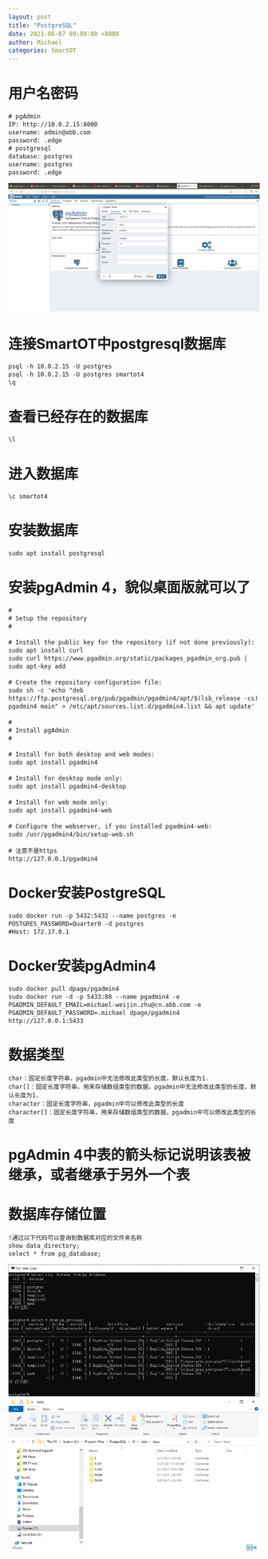 ```yaml
---
layout: post
title: "PostgreSQL"
date: 2021-06-07 09:09:00 +0800
author: Michael
categories: SmartOT
---
```


# 用户名密码
	# pgAdmin
	IP: http://10.0.2.15:8000
	username: admin@abb.com
	password: .edge
	# postgresql	
	database: postgres
	username: postgres
	password: .edge

![日志文件夹](/assets/smartot/dockerpgadmin.png) 

	
# 连接SmartOT中postgresql数据库 #
	psql -h 10.0.2.15 -U postgres
	psql -h 10.0.2.15 -U postgres smartot4
	\q

# 查看已经存在的数据库
	\l

# 进入数据库
	\c smartot4

# 安装数据库 
	sudo apt install postgresql

# 安装pgAdmin 4，貌似桌面版就可以了
	#
	# Setup the repository
	#
	
	# Install the public key for the repository (if not done previously):
	sudo apt install curl
	sudo curl https://www.pgadmin.org/static/packages_pgadmin_org.pub | sudo apt-key add
	
	# Create the repository configuration file:
	sudo sh -c 'echo "deb https://ftp.postgresql.org/pub/pgadmin/pgadmin4/apt/$(lsb_release -cs) pgadmin4 main" > /etc/apt/sources.list.d/pgadmin4.list && apt update'
	
	#
	# Install pgAdmin
	#
	
	# Install for both desktop and web modes:
	sudo apt install pgadmin4
	
	# Install for desktop mode only:
	sudo apt install pgadmin4-desktop
	
	# Install for web mode only: 
	sudo apt install pgadmin4-web 
	
	# Configure the webserver, if you installed pgadmin4-web:
	sudo /usr/pgadmin4/bin/setup-web.sh

	# 注意不是https
	http://127.0.0.1/pgadmin4

# Docker安装PostgreSQL
	sudo docker run -p 5432:5432 --name postgres -e POSTGRES_PASSWORD=Quarter0 -d postgres
	#Host: 172.17.0.1

# Docker安装pgAdmin4
	sudo docker pull dpage/pgadmin4
	sudo docker run -d -p 5433:80 --name pgadmin4 -e PGADMIN_DEFAULT_EMAIL=michael-weijin.zhu@cn.abb.com -e PGADMIN_DEFAULT_PASSWORD=.michael dpage/pgadmin4
	http://127.0.0.1:5433

# 数据类型
	char：固定长度字符串，pgadmin中无法修改此类型的长度，默认长度为1.
	char[]：固定长度字符串，用来存储数组类型的数据，pgadmin中无法修改此类型的长度，默认长度为1.
	character：固定长度字符串，pgadmin中可以修改此类型的长度
	character[]：固定长度字符串，用来存储数组类型的数据，pgadmin中可以修改此类型的长度

# pgAdmin 4中表的箭头标记说明该表被继承，或者继承于另外一个表

# 数据库存储位置
	!通过以下代码可以查询到数据库对应的文件夹名称
	show data_directory;
	select * from pg_database;
![日志文件夹](/assets/smartot/pg_database.png)  
![日志文件夹](/assets/smartot/pg_database_file.png)  